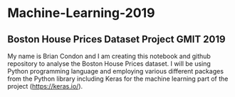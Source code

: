 # Machine-Learning-2019
## Boston House Prices Dataset Project GMIT 2019

My name is Brian Condon and I am creating this notebook and github repository to analyse the Boston House Prices dataset. 
I will be using Python programming language and employing various different packages from the Python library including Keras for the machine learning part of the project (https://keras.io/). 


